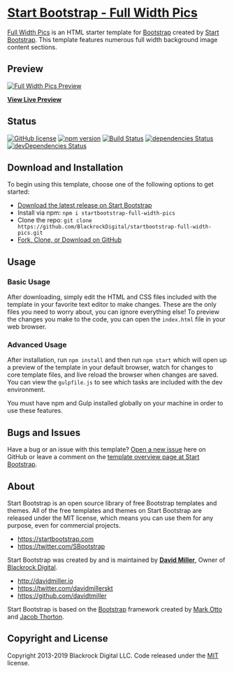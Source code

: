 # [Start Bootstrap - Full Width Pics](https://startbootstrap.com/template-overviews/full-width-pics/)

[Full Width Pics](http://startbootstrap.com/template-overviews/full-width-pics/) is an HTML starter template for [Bootstrap](http://getbootstrap.com/) created by [Start Bootstrap](http://startbootstrap.com/). This template features numerous full width background image content sections.

## Preview

[![Full Width Pics Preview](https://startbootstrap.com/assets/img/templates/full-width-pics.jpg)](https://blackrockdigital.github.io/startbootstrap-full-width-pics/)

**[View Live Preview](https://blackrockdigital.github.io/startbootstrap-full-width-pics/)**

## Status

[![GitHub license](https://img.shields.io/badge/license-MIT-blue.svg)](https://raw.githubusercontent.com/BlackrockDigital/startbootstrap-full-width-pics/master/LICENSE)
[![npm version](https://img.shields.io/npm/v/startbootstrap-full-width-pics.svg)](https://www.npmjs.com/package/startbootstrap-full-width-pics)
[![Build Status](https://travis-ci.org/BlackrockDigital/startbootstrap-full-width-pics.svg?branch=master)](https://travis-ci.org/BlackrockDigital/startbootstrap-full-width-pics)
[![dependencies Status](https://david-dm.org/BlackrockDigital/startbootstrap-full-width-pics/status.svg)](https://david-dm.org/BlackrockDigital/startbootstrap-full-width-pics)
[![devDependencies Status](https://david-dm.org/BlackrockDigital/startbootstrap-full-width-pics/dev-status.svg)](https://david-dm.org/BlackrockDigital/startbootstrap-full-width-pics?type=dev)

## Download and Installation

To begin using this template, choose one of the following options to get started:
* [Download the latest release on Start Bootstrap](https://startbootstrap.com/template-overviews/full-width-pics/)
* Install via npm: `npm i startbootstrap-full-width-pics`
* Clone the repo: `git clone https://github.com/BlackrockDigital/startbootstrap-full-width-pics.git`
* [Fork, Clone, or Download on GitHub](https://github.com/BlackrockDigital/startbootstrap-full-width-pics)

## Usage

### Basic Usage

After downloading, simply edit the HTML and CSS files included with the template in your favorite text editor to make changes. These are the only files you need to worry about, you can ignore everything else! To preview the changes you make to the code, you can open the `index.html` file in your web browser.

### Advanced Usage

After installation, run `npm install` and then run `npm start` which will open up a preview of the template in your default browser, watch for changes to core template files, and live reload the browser when changes are saved. You can view the `gulpfile.js` to see which tasks are included with the dev environment.

You must have npm and Gulp installed globally on your machine in order to use these features.

## Bugs and Issues

Have a bug or an issue with this template? [Open a new issue](https://github.com/BlackrockDigital/startbootstrap-full-width-pics/issues) here on GitHub or leave a comment on the [template overview page at Start Bootstrap](http://startbootstrap.com/template-overviews/full-width-pics/).

## About

Start Bootstrap is an open source library of free Bootstrap templates and themes. All of the free templates and themes on Start Bootstrap are released under the MIT license, which means you can use them for any purpose, even for commercial projects.

* https://startbootstrap.com
* https://twitter.com/SBootstrap

Start Bootstrap was created by and is maintained by **[David Miller](http://davidmiller.io/)**, Owner of [Blackrock Digital](http://blackrockdigital.io/).

* http://davidmiller.io
* https://twitter.com/davidmillerskt
* https://github.com/davidtmiller

Start Bootstrap is based on the [Bootstrap](http://getbootstrap.com/) framework created by [Mark Otto](https://twitter.com/mdo) and [Jacob Thorton](https://twitter.com/fat).

## Copyright and License

Copyright 2013-2019 Blackrock Digital LLC. Code released under the [MIT](https://github.com/BlackrockDigital/startbootstrap-full-width-pics/blob/gh-pages/LICENSE) license.
